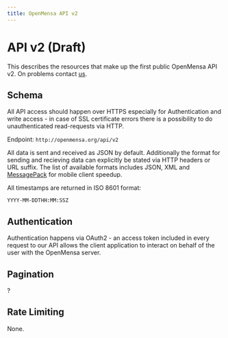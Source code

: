 ```yaml
---
title: OpenMensa API v2
---
```


# API v2 (Draft)

This describes the resources that make up the first public OpenMensa API v2.
On problems contact [us](mailto:info@openmensa.org?subject=APIv2).

## Schema

All API access should happen over HTTPS especially for Authentication and write
access - in case of SSL certificate errors there is a possibility to do
unauthenticated read-requests via HTTP.

Endpoint: `http://openmensa.org/api/v2`

All data is sent and received as JSON by default. Additionally the format for
sending and recieving data can explicitly be stated via HTTP headers or URL
suffix. The list of available formats includes JSON, XML and
[MessagePack](http://msgpack.org/) for mobile client speedup.

All timestamps are returned in ISO 8601 format:

    YYYY-MM-DDTHH:MM:SSZ

## Authentication

Authentication happens via OAuth2 - an access token included in every request to our API allows the client application to interact on behalf of the user with the OpenMensa server.

## Pagination

?

## Rate Limiting

None.

